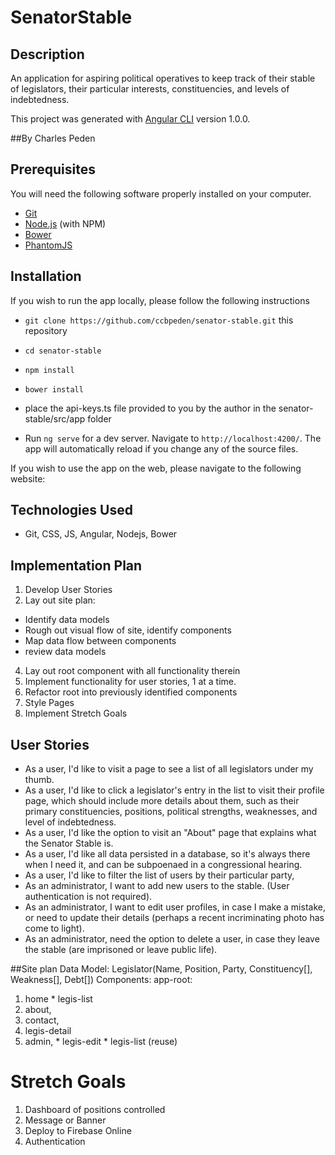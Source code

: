 # SenatorStable

## Description

An application for aspiring political operatives to keep track of their stable of legislators, their particular interests, constituencies, and levels of indebtedness.

This project was generated with [Angular CLI](https://github.com/angular/angular-cli) version 1.0.0.

##By Charles Peden

## Prerequisites

You will need the following software properly installed on your computer.

* [Git](https://git-scm.com/)
* [Node.js](https://nodejs.org/) (with NPM)
* [Bower](https://bower.io/)
* [PhantomJS](http://phantomjs.org/)

## Installation

If you wish to run the app locally, please follow the following instructions

* `git clone https://github.com/ccbpeden/senator-stable.git` this repository
* `cd senator-stable`
* `npm install`
* `bower install`
* place the api-keys.ts file provided to you by the author in the senator-stable/src/app folder

* Run `ng serve` for a dev server. Navigate to `http://localhost:4200/`. The app will automatically reload if you change any of the source files.

If you wish to use the app on the web, please navigate to the following website:  

## Technologies Used
* Git, CSS, JS, Angular, Nodejs, Bower

## Implementation Plan
1. Develop User Stories
2. Lay out site plan:
  * Identify data models
  * Rough out visual flow of site, identify components
  * Map data flow between components
  * review data models
4. Lay out root component with all functionality therein
5. Implement functionality for user stories, 1 at a time.
6. Refactor root into previously identified components
7. Style Pages
8. Implement Stretch Goals

## User Stories

* As a user, I'd like to visit a page to see a list of all legislators under my thumb.
* As a user, I'd like to click a legislator's entry in the list to visit their profile page, which should include more details about them, such as their primary constituencies, positions, political strengths, weaknesses, and level of indebtedness.
* As a user, I'd like the option to visit an "About" page that explains what the Senator Stable is.
* As a user, I'd like all data persisted in a database, so it's always there when I need it, and can be subpoenaed in a congressional hearing.
* As a user, I'd like to filter the list of users by their particular party,
* As an administrator, I want to add new users to the stable. (User authentication is not required).
* As an administrator, I want to edit user profiles, in case I make a mistake, or need to update their details (perhaps a recent incriminating photo has come to light).
* As an administrator, need the option to delete a user, in case they leave the stable (are imprisoned or leave public life).

##Site plan
Data Model: Legislator(Name, Position, Party, Constituency[], Weakness[], Debt[])
Components: app-root:
  1) home
    * legis-list
  2) about,
  3) contact,
  4) legis-detail
  5) admin,
    * legis-edit
    * legis-list (reuse)

# Stretch Goals
  1) Dashboard of positions controlled
  2) Message or Banner
  3) Deploy to Firebase Online
  4) Authentication
